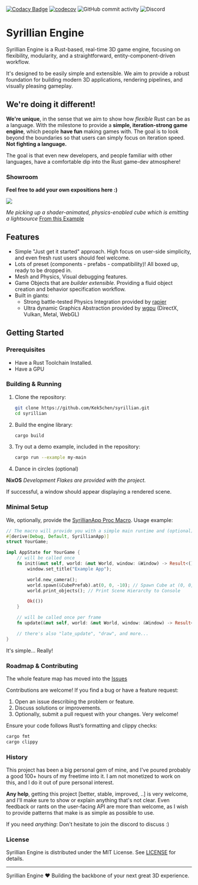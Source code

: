 [![Codacy Badge](https://app.codacy.com/project/badge/Grade/337033d4547044cf96a1584bf82b1ce8)](https://app.codacy.com/gh/Kek5chen/syrillian/dashboard?utm_source=gh&utm_medium=referral&utm_content=&utm_campaign=Badge_grade)
[![codecov](https://codecov.io/github/kek5chen/syrillian/graph/badge.svg?token=QORLO7MO2I)](https://codecov.io/github/kek5chen/syrillian)
![GitHub commit activity](https://img.shields.io/github/commit-activity/m/Kek5chen/syrillian)
![Discord](https://img.shields.io/discord/1401869988796698696?style=flat&label=Discord)

# Syrillian Engine

Syrillian Engine is a Rust-based, real-time 3D game engine, focusing on flexibility, modularity, and a straightforward,
entity-component-driven workflow.

It's designed to be easily simple and extensible. We aim to provide a robust foundation for building modern 3D
applications, rendering pipelines, and visually pleasing gameplay.

## We're doing it different!

**We're unique**, in the sense that we aim to show how *flexible* Rust can be as a language. With the milestone to
provide
a **simple, iteration-strong game engine**, which people **have fun** making games with. The goal is to look beyond the
boundaries so that users can simply focus on iteration speed. **Not fighting a language.**

The goal is that even new developers, and people familiar with other languages, have a comfortable dip into the Rust
game-dev atmosphere!

### Showroom

**Feel free to add your own expositions here :)**

![](https://i.ibb.co/F9gywNk/Screenshot-2025-08-04-at-12-37-22.png)

*Me picking up a shader-animated, physics-enabled cube which is emitting a
lightsource* [From this Example](./examples/my-main.rs)

## Features

- Simple "Just get it started" approach. High focus on user-side simplicity, and even fresh rust users should feel
  welcome.
- Lots of preset (components - prefabs - compatibility)! All boxed up, ready to be dropped in.
- Mesh and Physics, Visual debugging features.
- Game Objects that are *builder extensible*. Providing a fluid object creation and behavior specification workflow.
- Built in giants:
    - Strong battle-tested Physics Integration provided by [rapier](https://github.com/dimforge/rapier)
    - Ultra dynamic Graphics Abstraction provided by [wgpu](https://github.com/gfx-rs/wgpu) (DirectX, Vulkan, Metal,
      WebGL)

## Getting Started

### Prerequisites

- Have a Rust Toolchain Installed.
- Have a GPU

### Building & Running

1. Clone the repository:
   ```bash
   git clone https://github.com/Kek5chen/syrillian.git
   cd syrillian
   ```

2. Build the engine library:
   ```bash
   cargo build
   ```

3. Try out a demo example, included in the repository:
   ```bash
   cargo run --example my-main
   ```

4. Dance in circles (optional)

**NixOS** *Development Flakes are provided with the project.*

If successful, a window should appear displaying a rendered scene.

### Minimal Setup

We, optionally, provide
the [SyrillianApp Proc Macro](https://docs.rs/syrillian_macros/latest/syrillian_macros/derive.SyrillianApp.html).
Usage example:

```rust
// The macro will provide you with a simple main runtime and (optional) logging
#[derive(Debug, Default, SyrillianApp)]
struct YourGame;

impl AppState for YourGame {
    // will be called once
    fn init(&mut self, world: &mut World, window: &Window) -> Result<(), Box<dyn Error>> {
        window.set_title("Example App");

        world.new_camera();
        world.spawn(&CubePrefab).at(0, 0, -10); // Spawn Cube at (0, 0, -10).
        world.print_objects(); // Print Scene Hierarchy to Console

        Ok(())
    }

    // will be called once per frame
    fn update(&mut self, world: &mut World, window: &Window) -> Result<(), Box<dyn Error>> { ... }

    // there's also "late_update", "draw", and more...
}
```

It's simple... Really!

### Roadmap & Contributing

The whole feature map has moved into
the [Issues](https://github.com/Kek5chen/syrillian/issues?q=state%3Aopen%20label%3Aepic)

Contributions are welcome! If you find a bug or have a feature request:

1. Open an issue describing the problem or feature.
2. Discuss solutions or improvements.
3. Optionally, submit a pull request with your changes. Very welcome!

Ensure your code follows Rust’s formatting and clippy checks:

```bash
cargo fmt
cargo clippy
```

### History

This project has been a big personal gem of mine, and I've poured probably a good 100+ hours of my freetime into it.
I am not monetized to work on this, and I do it out of pure personal interest.

**Any help**, getting this project [better, stable, improved, ..] is very welcome, and I'll make sure to show or explain
anything that's not clear. Even feedback or rants on the user-facing API are more than welcome, as I wish to provide
patterns that make is as simple as possible to use.

If you need *anything*: Don't hesitate to join the discord to discuss :)

### License

Syrillian Engine is distributed under the MIT License. See [LICENSE](LICENSE) for details.

---

Syrillian Engine ❤️ Building the backbone of your next great 3D experience.
